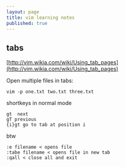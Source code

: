 ```yaml
---
layout: page
title: vim learning notes
published: true
---
```


## tabs
[http://vim.wikia.com/wiki/Using_tab_pages](http://vim.wikia.com/wiki/Using_tab_pages)  

Open multiple files in tabs:

    vim -p one.txt two.txt three.txt

shortkeys in normal mode

    gt	next
    gT previous
    {i}gt go to tab at position i

btw

    :e filename < opens file
    :tabe filename < opens file in new tab
    :qall < close all and exit
